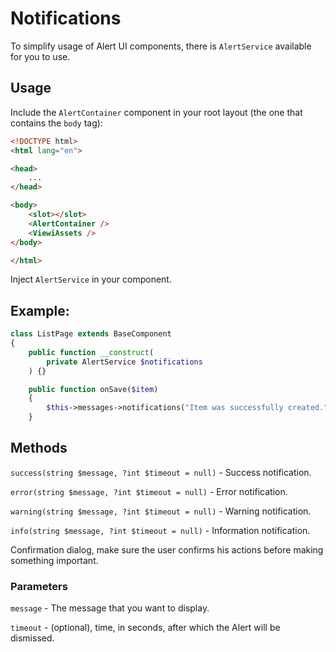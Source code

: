 # Notifications

To simplify usage of Alert UI components, there is `AlertService` available for you to use.

## Usage

Include the `AlertContainer` component in your root layout (the one that contains the `body` tag):

```html
<!DOCTYPE html>
<html lang="en">

<head>
    ...
</head>

<body>
    <slot></slot>
    <AlertContainer />
    <ViewiAssets />
</body>

</html>
```

Inject `AlertService` in your component.

## Example: 

```php
class ListPage extends BaseComponent
{
    public function __construct(
        private AlertService $notifications
    ) {}

    public function onSave($item)
    {
        $this->messages->notifications("Item was successfully created.", null, 5000);
    }
```

## Methods

`success(string $message, ?int $timeout = null)` - Success notification.

`error(string $message, ?int $timeout = null)` - Error notification.

`warning(string $message, ?int $timeout = null)` - Warning notification.

`info(string $message, ?int $timeout = null)` - Information notification.

Confirmation dialog, make sure the user confirms his actions before making something important.

### Parameters

`message` - The message that you want to display.

`timeout` - (optional), time, in seconds, after which the Alert will be dismissed.
